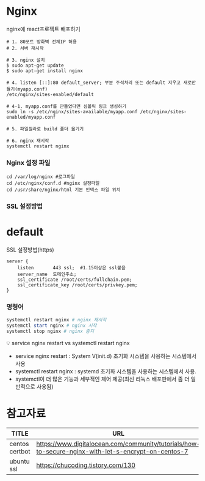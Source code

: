 # Nginx
nginx에 react프로젝트 배포하기
```
# 1. 80포트 방화벽 전체IP 허용
# 2. 서버 재시작

# 3. nginx 설치
$ sudo apt-get update
$ sudo apt-get install nginx

# 4. listen [::]:80 default_server; 부분 주석처리 또는 default 지우고 새로만들기(myapp.conf)
/etc/nginx/sites-enabled/default

# 4-1. myapp.conf를 만들었다면 심볼릭 링크 생성하기
sudo ln -s /etc/nginx/sites-available/myapp.conf /etc/nginx/sites-enabled/myapp.conf

# 5. 파일질라로 build 폴더 옮기기 

# 6. nginx 재시작
systemctl restart nginx
```

### Nginx 설정 파일
```
cd /var/log/nginx #로그파일
cd /etc/nginx/conf.d #nginx 설정파일
cd /usr/share/nginx/html 기본 인덱스 파일 위치
```

### SSL 설정방법
# default

SSL 설정방법(https)

```
server {
    listen       443 ssl;  #1.15이상은 ssl붙음
    server_name  도메인주소;
    ssl_certificate /root/certs/fullchain.pem;
    ssl_certificate_key /root/certs/privkey.pem;
}
```

### 명령어
```powershell
systemctl restart nginx # nginx 재시작
systemctl start nginx # nginx 시작
systemctl stop nginx # nginx 중지
```

💡 service nginx restart vs systemctl restart nginx  
- service nginx restart : System V(init.d) 초기화 시스템을 사용하는 시스템에서 사용
- systemctl restart nginx : systemd 초기화 시스템을 사용하는 시스템에서 사용.
- systemctl이 더 많은 기능과 세부적인 제어 제공(최신 리눅스 배포판에서 좀 더 일반적으로 사용됨)


# 참고자료
|TITLE|URL|
|---|---|
|centos certbot|https://www.digitalocean.com/community/tutorials/how-to-secure-nginx-with-let-s-encrypt-on-centos-7|
|ubuntu ssl|https://chucoding.tistory.com/130|